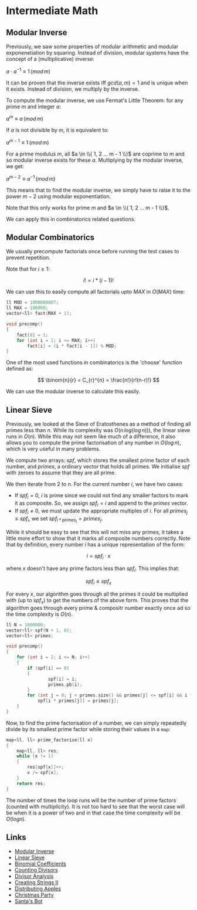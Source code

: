 # Intermediate Math

## Modular Inverse

Previously, we saw some properties of modular arithmetic and modular exponenetiation by squaring. Instead of division, modular systems have the concept of a (multiplicative) inverse:

$`a \cdot a^{-1} \equiv 1 \, (mod \, m)`$

It can be proven that the inverse exists iff $gcd(a, m) = 1$ and is unique when it exists. Instead of division, we multiply by the inverse.

To compute the modular inverse, we use Fermat's Little Theorem: for any prime $m$ and integer $a$:

$`a^m \equiv a \, (mod \, m)`$

If $a$ is not divisible by $m$, it is equivalent to:

$`a^{m-1} \equiv 1 \, (mod \, m)`$

For a prime modulus $m$, all $a \in \\{ 1, 2 ... m - 1 \\}$ are coprime to $m$ and so modular inverse exists for these $a$. Multiplying by the modular inverse, we get:

$`a^{m-2} \equiv a^{-1} \, (mod \, m)`$

This means that to find the modular inverse, we simply have to raise it to the power $m - 2$ using modular exponentiation.

Note that this only works for prime $m$ and $a \in \\{ 1, 2 ... m - 1 \\}$.

We can apply this in combinatorics related questions.

## Modular Combinatorics

We usually precompute factorials once before running the test cases to prevent repetition. 

Note that for $i \ge 1$:

$$ i! = i * (i - 1)! $$

We can use this to easily compute all factorials upto $MAX$ in $O(MAX)$ time:

```cpp
ll MOD = 1000000007;
ll MAX = 100000;
vector<ll> fact(MAX + 1);

void precomp()
{
    fact[0] = 1;
    for (int i = 1; i <= MAX; i++)
        fact[i] = (i * fact[i - 1]) % MOD;
}
```

One of the most used functions in combinatorics is the 'choose' function defined as:

$$ \binom{n}{r} = C_{r}^{n} = \frac{n!}{r!(n-r)!} $$

We can use the modular inverse to calculate this easily.

## Linear Sieve

Previously, we looked at the Sieve of Eratosthenes as a method of finding all primes less than $n$. While its complexity was $`O(n \, log(log \, n)))`$, the linear sieve runs in $O(n)$. While this may not seem like much of a difference, it also allows you to compute the prime factorisation of any number in $`O(log \, n)`$, which is very useful in many problems.

We compute two arrays: $spf$, which stores the smallest prime factor of each number, and $primes$, a ordinary vector that holds all primes. We initialise $spf$ with zeroes to assume that they are all prime.

We then iterate from 2 to $n$. For the current number $i$, we have two cases:
 - If $spf_i = 0$, $i$ is prime since we could not find any smaller factors to mark it as composite. So, we assign $spf_i = i$ and append to the $primes$ vector.
 - If $spf_i \neq 0$, we must update the appropriate multiples of $i$. For all $primes_j \le spf_i$, we set $spf_{i * primes_j} = primes_j$.

While it should be easy to see that this will not miss any primes, it takes a little more effort to show that it marks all composite numbers correctly. Note that by definition, every number $i$ has a unique representation of the form:

$$ i = spf_i \cdot x $$

where $x$ doesn't have any prime factors less than $spf_i$. This implies that:

$$ spf_i \le spf_x $$

For every $x$, our algorithm goes through all the primes it could be multiplied with (up to $spf_x$) to get the numbers of the above form. This proves that the algorithm goes through every prime & compositr number exactly once ad so the time complexity is $O(n)$.

```cpp
ll N = 1000000;
vector<ll> spf(N + 1, 0);
vector<ll> primes;

void precomp()
{
    for (int i = 2; i <= N; i++)
    {
        if (spf[i] == 0)
        {
                spf[i] = i;
                primes.pb(i);
        }
        for (int j = 0; j < primes.size() && primes[j] <= spf[i] && i * primes[j] <= N; j++)
            spf[i * primes[j]] = primes[j];
    }
}
```

Now, to find the prime factorisation of a number, we can simply repeatedly divide by its smallest prime factor while storing their values in a `map`:

```cpp
map<ll, ll> prime_factorise(ll x)
{
    map<ll, ll> res;
    while (x != 1)
    {
        res[spf[x]]++;
        x /= spf[x];
    }
    return res;
}
```

The number of times the loop runs will be the number of prime factors (counted with multiplicity). It is not too hard to see that the worst case will be when it is a power of two and in that case the time complexity will be $O(log n)$.

## Links

 - [Modular Inverse](https://cp-algorithms.com/algebra/module-inverse.html#finding-the-modular-inverse-using-binary-exponentiation)
 - [Linear Sieve](https://cp-algorithms.com/algebra/prime-sieve-linear.html)
 - [Binomial Coefficients](https://cses.fi/problemset/task/1079)
 - [Counting Divisors](https://cses.fi/problemset/task/1713)
 - [Divisor Analysis](https://cses.fi/problemset/task/2182)
 - [Creating Strings II](https://cses.fi/problemset/task/1715)
 - [Distributing Apples](https://cses.fi/problemset/task/1716)
 - [Christmas Party](https://cses.fi/problemset/task/1717)
 - [Santa's Bot](https://codeforces.com/contest/1279/problem/D)
